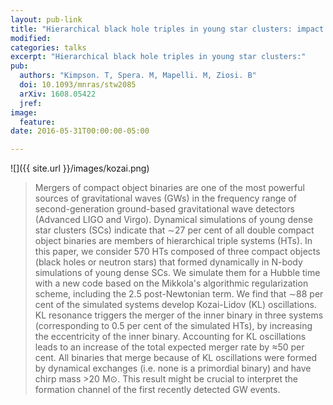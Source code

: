 ```yaml
---
layout: pub-link
title: "Hierarchical black hole triples in young star clusters: impact of Kozai-Lidov resonance on mergers"
modified:
categories: talks
excerpt: "Hierarchical black hole triples in young star clusters:"
pub:
  authors: "Kimpson. T, Spera. M, Mapelli. M, Ziosi. B"
  doi: 10.1093/mnras/stw2085
  arXiv: 1608.05422
  jref:
image:
  feature:
date: 2016-05-31T00:00:00-05:00

---
```



![]({{ site.url }}/images/kozai.png)

>Mergers of compact object binaries are one of the most powerful sources of gravitational waves (GWs) in the frequency range of second-generation ground-based gravitational wave detectors (Advanced LIGO and Virgo). Dynamical simulations of young dense star clusters (SCs) indicate that ∼27 per cent of all double compact object binaries are members of hierarchical triple systems (HTs). In this paper, we consider 570 HTs composed of three compact objects (black holes or neutron stars) that formed dynamically in N-body simulations of young dense SCs. We simulate them for a Hubble time with a new code based on the Mikkola's algorithmic regularization scheme, including the 2.5 post-Newtonian term. We find that ∼88 per cent of the simulated systems develop Kozai-Lidov (KL) oscillations. KL resonance triggers the merger of the inner binary in three systems (corresponding to 0.5 per cent of the simulated HTs), by increasing the eccentricity of the inner binary. Accounting for KL oscillations leads to an increase of the total expected merger rate by ≈50 per cent. All binaries that merge because of KL oscillations were formed by dynamical exchanges (i.e. none is a primordial binary) and have chirp mass >20 M⊙. This result might be crucial to interpret the formation channel of the first recently detected GW events.
